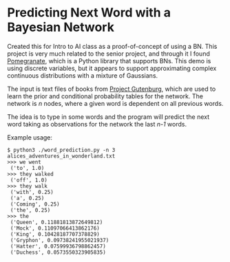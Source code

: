 # Predicting Next Word with a Bayesian Network

Created this for Intro to AI class as a proof-of-concept of using a BN. This
project is very much related to the senior project, and through it I found
[Pomegranate](https://github.com/jmschrei/pomegranate), which is a Python
library that supports BNs. This demo is using discrete variables, but it
appears to support approximating complex continuous distributions with a
mixture of Gaussians.

The input is text files of books from [Project
Gutenburg](https://www.gutenberg.org/), which are used to learn the prior and
conditional probability tables for the network. The network is _n_ nodes, where
a given word is dependent on all previous words.

The idea is to type in some words and the program will predict the next word
taking as observations for the network the last _n-1_ words.

Example usage:

	$ python3 ./word_prediction.py -n 3 alices_adventures_in_wonderland.txt
	>>> we went
	 ('to', 1.0)
	>>> they walked
	 ('off', 1.0)
	>>> they walk
	 ('with', 0.25)
	 ('a', 0.25)
	 ('Coming', 0.25)
	 ('the', 0.25)
	>>> the
	 ('Queen', 0.11881813872649812)
	 ('Mock', 0.11097066413862176)
	 ('King', 0.10428187707378829)
	 ('Gryphon', 0.09738241955021937)
	 ('Hatter', 0.07599936798862457)
	 ('Duchess', 0.0573550323905835)
